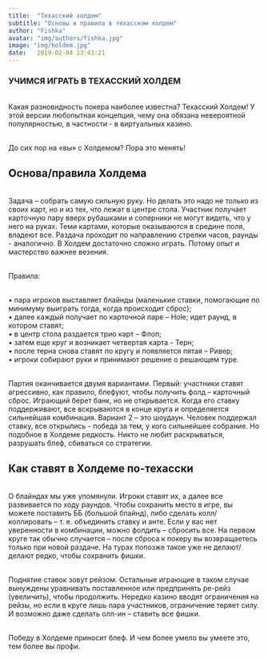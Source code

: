 ```yaml
---
title:  "Техасский холдем"
subtitle: "Основы и правила в техасском холдем"
author: "Fishka"
avatar: "img/authors/fishka.jpg"
image: "img/holdem.jpg"
date:   2019-02-04 13:43:21
---
```


### УЧИМСЯ ИГРАТЬ В ТЕХАССКИЙ ХОЛДЕМ

<br>Какая разновидность покера наиболее известна? Техасский Холдем! У этой версии любопытная концепция, чему она обязана невероятной популярностью, в частности - в виртуальных казино. 

<br>До сих пор на «вы» с Холдемом? Пора это менять!

## Основа/правила Холдема 

<br>Задача – собрать самую сильную руку. Но делать это надо не только из своих карт, но и из тех, что лежат в центре стола. Участник получает карточную пару вверх рубашками и соперники не могут видеть, что у него на руках. Теми картами, которые оказываются в средине поля, владеют все. Раздача проходит по направлению стрелки часов, раунды - аналогично. В Холдем достаточно сложно играть. Потому опыт и мастерство важнее везения.

<br>Правила:

<br>• пара игроков выставляет блайнды (маленькие ставки, помогающие по минимуму выиграть тогда, когда происходит сброс);
<br>• далее каждый получает по карточной паре – Hole;
идет раунд, в котором ставят;
<br>• в центр стола раздается трио карт – Флоп;
<br>• затем еще круг и возникает четвертая карта - Терн;
<br>• после терна снова ставят по кругу и появляется пятая – Ривер;
<br>• игроки собирают руки и принимают решение о решающем туре.

<br>Партия оканчивается двумя вариантами. Первый: участники ставят агрессивно, как правило, блефуют, чтобы получить фолд – карточный сброс. Играющий берет банк, но не открывается. Когда его ставку поддерживают, все вскрываются в конце круга и определяется сильнейшая комбинация. Вариант 2 – это шоудаун. Человек поддержал ставку, все открылись - победа за тем, у кого сильнейшее собрание. Но подобное в Холдеме редкость. Никто не любит раскрываться, разрушать блеф, сбиваться со стратегии.

## Как ставят в Холдеме по-техасски

<br>О блайндах мы уже упомянули. Игроки ставят их, а далее все развивается по ходу раундов. Чтобы сохранить место в игре, вы можете поставить ББ (большой блайнд), либо сделать колл/коллировать – т. е. объединить ставку и анте. Если у вас нет уверенности в комбинации, можно фолдить – сбросить все. На первом круге так обычно случается – после сброса к покеру вы возвращаетесь только при новой раздаче. На турах попозже такое уже не делают/делают редко, чтобы сохранить фишки. 

<br>Поднятие ставок зовут рейзом. Остальные играющие в таком случае вынуждены уравнивать поставленное или предпринять ре-рейз (увеличить), чтобы продолжить. Нередко казино вводят ограничения на рейзы, но если в круге лишь пара участников, ограничение теряет силу. И возможно даже сделать олл-ин – ставить все фишки.

<br>Победу в Холдеме приносит блеф. И чем более умело вы умеете это, тем более вы профи. 


